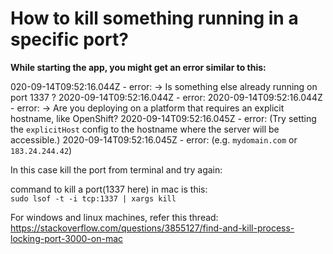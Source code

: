 # How to kill something running in a specific port?
**While starting the app, you might get an error similar to this:**  

020-09-14T09:52:16.044Z - error:  -> Is something else already running on port 1337 ?
2020-09-14T09:52:16.044Z - error: 
2020-09-14T09:52:16.044Z - error:  -> Are you deploying on a platform that requires an explicit hostname, like OpenShift?
2020-09-14T09:52:16.045Z - error:     (Try setting the `explicitHost` config to the hostname where the server will be accessible.)
2020-09-14T09:52:16.045Z - error:     (e.g. `mydomain.com` or `183.24.244.42`)


In this case kill the port from terminal and try again:

command to kill a port(1337 here) in mac is this:  
`sudo lsof -t -i tcp:1337 | xargs kill`  
  
For windows and linux machines, refer this thread: https://stackoverflow.com/questions/3855127/find-and-kill-process-locking-port-3000-on-mac


